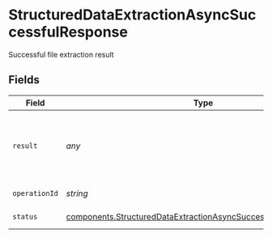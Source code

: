 # StructuredDataExtractionAsyncSuccessfulResponse

Successful file extraction result


## Fields

| Field                                                                                                                                                | Type                                                                                                                                                 | Required                                                                                                                                             | Description                                                                                                                                          |
| ---------------------------------------------------------------------------------------------------------------------------------------------------- | ---------------------------------------------------------------------------------------------------------------------------------------------------- | ---------------------------------------------------------------------------------------------------------------------------------------------------- | ---------------------------------------------------------------------------------------------------------------------------------------------------- |
| `result`                                                                                                                                             | *any*                                                                                                                                                | :heavy_check_mark:                                                                                                                                   | The extracted data formatted according to the input `dataSchema`                                                                                     |
| `operationId`                                                                                                                                        | *string*                                                                                                                                             | :heavy_check_mark:                                                                                                                                   | Operation ID.                                                                                                                                        |
| `status`                                                                                                                                             | [components.StructuredDataExtractionAsyncSuccessfulResponseStatus](../../models/components/structureddataextractionasyncsuccessfulresponsestatus.md) | :heavy_check_mark:                                                                                                                                   | Operation status.                                                                                                                                    |